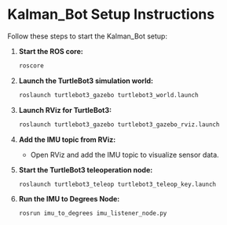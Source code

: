# Kalman_Bot Setup Instructions

Follow these steps to start the Kalman_Bot setup:

1. **Start the ROS core:**
    ```bash
    roscore
    ```

2. **Launch the TurtleBot3 simulation world:**
    ```bash
    roslaunch turtlebot3_gazebo turtlebot3_world.launch
    ```

3. **Launch RViz for TurtleBot3:**
    ```bash
    roslaunch turtlebot3_gazebo turtlebot3_gazebo_rviz.launch
    ```

4. **Add the IMU topic from RViz:**
   - Open RViz and add the IMU topic to visualize sensor data.

5. **Start the TurtleBot3 teleoperation node:**
    ```bash
    roslaunch turtlebot3_teleop turtlebot3_teleop_key.launch
    ```

6. **Run the IMU to Degrees Node:**
    ```bash
    rosrun imu_to_degrees imu_listener_node.py
    ```
